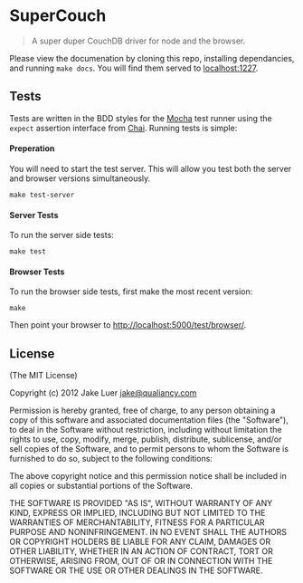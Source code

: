 # SuperCouch

> A super duper CouchDB driver for node and the browser.

Please view the documenation by cloning this repo, installing dependancies, and running `make docs`. You
will find them served to [localhost:1227](http://localhost:1227).

## Tests

Tests are written in the BDD styles for the [Mocha](http://visionmedia.github.com/mocha) test runner using the
`expect` assertion interface from [Chai](http://chaijs.com). Running tests is simple:

#### Preperation

You will need to start the test server. This will allow you test both the server and browser versions simultaneously.

    make test-server

#### Server Tests

To run the server side tests:

    make test

#### Browser Tests

To run the browser side tests, first make the most recent version:

    make 

Then point your browser to [http://localhost:5000/test/browser/](http://localhost:5000/test/browser/).

## License

(The MIT License)

Copyright (c) 2012 Jake Luer <jake@qualiancy.com>

Permission is hereby granted, free of charge, to any person obtaining a copy
of this software and associated documentation files (the "Software"), to deal
in the Software without restriction, including without limitation the rights
to use, copy, modify, merge, publish, distribute, sublicense, and/or sell
copies of the Software, and to permit persons to whom the Software is
furnished to do so, subject to the following conditions:

The above copyright notice and this permission notice shall be included in
all copies or substantial portions of the Software.

THE SOFTWARE IS PROVIDED "AS IS", WITHOUT WARRANTY OF ANY KIND, EXPRESS OR
IMPLIED, INCLUDING BUT NOT LIMITED TO THE WARRANTIES OF MERCHANTABILITY,
FITNESS FOR A PARTICULAR PURPOSE AND NONINFRINGEMENT. IN NO EVENT SHALL THE
AUTHORS OR COPYRIGHT HOLDERS BE LIABLE FOR ANY CLAIM, DAMAGES OR OTHER
LIABILITY, WHETHER IN AN ACTION OF CONTRACT, TORT OR OTHERWISE, ARISING FROM,
OUT OF OR IN CONNECTION WITH THE SOFTWARE OR THE USE OR OTHER DEALINGS IN
THE SOFTWARE.
